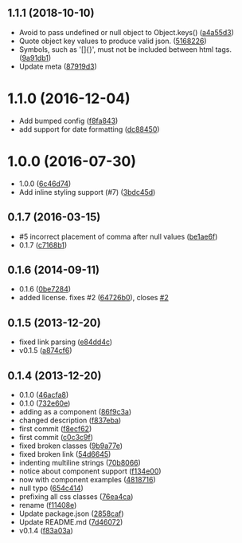<a name="1.1.1"></a>
## 1.1.1 (2018-10-10)

* Avoid to pass undefined or null object to Object.keys() ([a4a55d3](https://github.com/mafintosh/json-markup/commit/a4a55d3))
* Quote object key values to produce valid json. ([5168226](https://github.com/mafintosh/json-markup/commit/5168226))
* Symbols, such as '[]{}', must not be included between html tags. ([9a91db1](https://github.com/mafintosh/json-markup/commit/9a91db1))
* Update meta ([87919d3](https://github.com/mafintosh/json-markup/commit/87919d3))



<a name="1.1.0"></a>
# 1.1.0 (2016-12-04)

* Add bumped config ([f8fa843](https://github.com/mafintosh/json-markup/commit/f8fa843))
* add support for date formatting ([dc88450](https://github.com/mafintosh/json-markup/commit/dc88450))



<a name="1.0.0"></a>
# 1.0.0 (2016-07-30)

* 1.0.0 ([6c46d74](https://github.com/mafintosh/json-markup/commit/6c46d74))
* Add inline styling support (#7) ([3bdc45d](https://github.com/mafintosh/json-markup/commit/3bdc45d))



<a name="0.1.7"></a>
## 0.1.7 (2016-03-15)

* #5 incorrect placement of comma after null values ([be1ae6f](https://github.com/mafintosh/json-markup/commit/be1ae6f))
* 0.1.7 ([c7168b1](https://github.com/mafintosh/json-markup/commit/c7168b1))



<a name="0.1.6"></a>
## 0.1.6 (2014-09-11)

* 0.1.6 ([0be7284](https://github.com/mafintosh/json-markup/commit/0be7284))
* added license. fixes #2 ([64726b0](https://github.com/mafintosh/json-markup/commit/64726b0)), closes [#2](https://github.com/mafintosh/json-markup/issues/2)



<a name="0.1.5"></a>
## 0.1.5 (2013-12-20)

* fixed link parsing ([e84dd4c](https://github.com/mafintosh/json-markup/commit/e84dd4c))
* v0.1.5 ([a874cf6](https://github.com/mafintosh/json-markup/commit/a874cf6))



<a name="0.1.4"></a>
## 0.1.4 (2013-12-20)

* 0.1.0 ([46acfa8](https://github.com/mafintosh/json-markup/commit/46acfa8))
* 0.1.0 ([732e60e](https://github.com/mafintosh/json-markup/commit/732e60e))
* adding as a component ([86f9c3a](https://github.com/mafintosh/json-markup/commit/86f9c3a))
* changed description ([f837eba](https://github.com/mafintosh/json-markup/commit/f837eba))
* first commit ([f8ecf62](https://github.com/mafintosh/json-markup/commit/f8ecf62))
* first commit ([c0c3c9f](https://github.com/mafintosh/json-markup/commit/c0c3c9f))
* fixed broken classes ([9b9a77e](https://github.com/mafintosh/json-markup/commit/9b9a77e))
* fixed broken link ([54d6645](https://github.com/mafintosh/json-markup/commit/54d6645))
* indenting multiline strings ([70b8066](https://github.com/mafintosh/json-markup/commit/70b8066))
* notice about component support ([f134e00](https://github.com/mafintosh/json-markup/commit/f134e00))
* now with component examples ([4818716](https://github.com/mafintosh/json-markup/commit/4818716))
* null typo ([654c414](https://github.com/mafintosh/json-markup/commit/654c414))
* prefixing all css classes ([76ea4ca](https://github.com/mafintosh/json-markup/commit/76ea4ca))
* rename ([f11408e](https://github.com/mafintosh/json-markup/commit/f11408e))
* Update package.json ([2858caf](https://github.com/mafintosh/json-markup/commit/2858caf))
* Update README.md ([7d46072](https://github.com/mafintosh/json-markup/commit/7d46072))
* v0.1.4 ([f83a03a](https://github.com/mafintosh/json-markup/commit/f83a03a))



